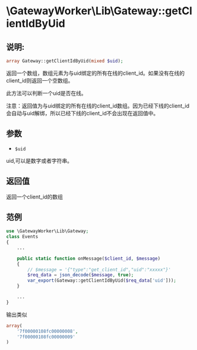 # \GatewayWorker\Lib\Gateway::getClientIdByUid

## 说明:
```php
array Gateway::getClientIdByUid(mixed $uid);
```

返回一个数组，数组元素为与uid绑定的所有在线的client_id。如果没有在线的client_id则返回一个空数组。

此方法可以判断一个uid是否在线。

注意：返回值为与uid绑定的所有在线的client_id数组。因为已经下线的client_id会自动与uid解绑，所以已经下线的client_id不会出现在返回值中。

## 参数

* ```$uid```

uid,可以是数字或者字符串。

## 返回值
返回一个client_id的数组

## 范例
```php
use \GatewayWorker\Lib\Gateway;
class Events
{
    ...

    public static function onMessage($client_id, $message)
    {
        // $message = '{"type":"get_client_id","uid":"xxxxx"}'
        $req_data = json_decode($message, true);
        var_export(Gateway::getClientIdByUid($req_data['uid']));
    }

    ...
}

```

输出类似
```php
array(
    '7f00000108fc00000008',
    '7f00000108fc00000009'
)
```
